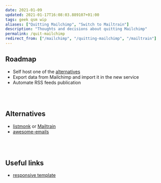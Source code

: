 ```yaml
---
date: 2021-01-09
updated: 2021-01-17T16:08:03.889107+01:00
tags: geek qsm wip
aliases: ["Quitting Mailchimp", "Switch to Mailtrain"]
description: "Thoughts and decisions about quitting Mailchimp"
permalink: /quit-mailchimp
redirect_from: ["/mailchimp", "/quitting-mailchimp", "/mailtrain"]
---
```

## Roadmap

- Self host one of the [alternatives](#alternatives)
- Export data from Mailchimp and import it in the new service
- Automate RSS feeds publication

<br>
<br>

## Alternatives

- [listmonk](https://listmonk.app) or [Mailtrain](https://github.com/Mailtrain-org/mailtrain "Mailtrain on GitHub")
- [awesome-emails](https://github.com/jonathandion/awesome-emails)

<br>
<br>

## Useful links

- [responsive template](https://github.com/leemunroe/responsive-html-email-template)